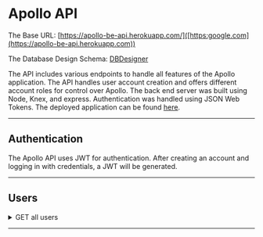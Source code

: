 # Apollo API

The Base URL: [https://apollo-be-api.herokuapp.com/]([https:google.com](https://apollo-be-api.herokuapp.com))

The Database Design Schema: [DBDesigner](https://dbdesigner.page.link/msEfnXD14kH4NtQh9)

The API includes various endpoints to handle all features of the Apollo application. The API handles user account creation and offers different account roles for control over Apollo. The back end server was built using Node, Knex, and express. Authentication was handled using JSON Web Tokens. The deployed application can be found [here](https://google.com).

<hr>

## Authentication

The Apollo API uses JWT for authentication. After creating an account and logging in with credentials, a JWT will be generated.

<hr>

## Users

<details>
  <summary>GET all users</summary>

  
</details>

<hr>
